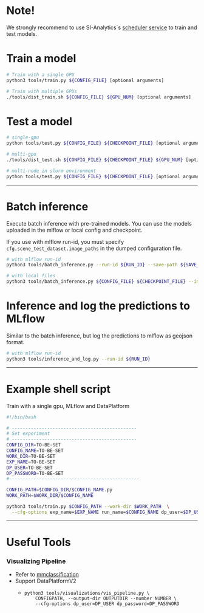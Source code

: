 # Note!

We strongly recommend to use SI-Analytics\`s [scheduler service](https://www.notion.so/sianalytics/2cd63223d8f84ec78fb80194120c39ec) to train and test models.

# Train a model

```bash
# Train with a single GPU
python3 tools/train.py ${CONFIG_FILE} [optional arguments]

# Train with multiple GPUs
./tools/dist_train.sh ${CONFIG_FILE} ${GPU_NUM} [optional arguments]
```

# Test a model

```bash
# single-gpu
python tools/test.py ${CONFIG_FILE} ${CHECKPOINT_FILE} [optional arguments]

# multi-gpu
./tools/dist_test.sh ${CONFIG_FILE} ${CHECKPOINT_FILE} ${GPU_NUM} [optional arguments]

# multi-node in slurm environment
python tools/test.py ${CONFIG_FILE} ${CHECKPOINT_FILE} [optional arguments] --launcher slurm

```

______________________________________________________________________

# Batch inference

Execute batch inference with pre-trained models. You can use the models uploaded in the mlflow or local config and checkpoint.

If you use with mlflow run-id, you must specify `cfg.scene_test_dataset.image_paths` in the dumped configuration file.

```bash
# with mlflow run-id
python3 tools/batch_inference.py --run-id ${RUN_ID} --save-path ${SAVE_PATH}

# with local files
python3 tools/batch_inference.py ${CONFIG_FILE} ${CHECKPOINT_FILE} --image-paths ${IMAGE_PATHS} --save-path ${SAVE_PATH}
```

# Inference and log the predictions to MLflow

Similar to the batch inference, but log the predictions to mlflow as geojson format.

```bash
# with mlflow run-id
python3 tools/inference_and_log.py --run-id ${RUN_ID}
```

______________________________________________________________________

# Example shell script

Train with a single gpu, MLflow and DataPlatform

```bash
#!/bin/bash

# ----------------------------------------------
# Set experiment
# ----------------------------------------------
CONFIG_DIR=TO-BE-SET
CONFIG_NAME=TO-BE-SET
WORK_DIR=TO-BE-SET
EXP_NAME=TO-BE-SET
DP_USER=TO-BE-SET
DP_PASSWORD=TO-BE-SET
#------------------------------------------------

CONFIG_PATH=$CONFIG_DIR/$CONFIG_NAME.py
WORK_PATH=$WORK_DIR/$CONFIG_NAME

python3 tools/train.py $CONFIG_PATH --work-dir $WORK_PATH  \
  --cfg-options exp_name=$EXP_NAME run_name=$CONFIG_NAME dp_user=$DP_USER dp_password=$DP_PASSWORD

```

______________________________________________________________________

# Useful Tools

### Visualizing Pipeline

- Refer to [mmclassification](https://mmclassification.readthedocs.io/en/master/tools/visualization.html)
- Support DataPlatformV2
  - ```
    python3 tools/visualizations/vis_pipeline.py \
        CONFIGPATH, --output-dir OUTPUTDIR --number NUMBER \
        --cfg-options dp_user=DP_USER dp_password=DP_PASSWORD
    ```
